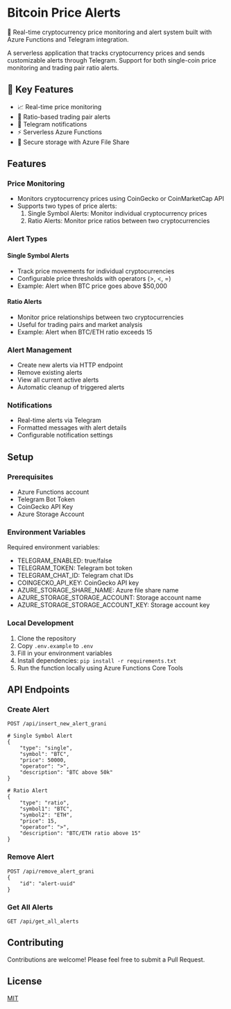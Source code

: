 # Bitcoin Price Alerts

🚨 Real-time cryptocurrency price monitoring and alert system built with Azure Functions and Telegram integration.

A serverless application that tracks cryptocurrency prices and sends customizable alerts through Telegram. Support for both single-coin price monitoring and trading pair ratio alerts.

## 🔑 Key Features
- 📈 Real-time price monitoring
- 🔄 Ratio-based trading pair alerts
- 💬 Telegram notifications
- ⚡ Serverless Azure Functions
- 🔐 Secure storage with Azure File Share

## Features

### Price Monitoring
- Monitors cryptocurrency prices using CoinGecko or CoinMarketCap API
- Supports two types of price alerts:
  1. Single Symbol Alerts: Monitor individual cryptocurrency prices
  2. Ratio Alerts: Monitor price ratios between two cryptocurrencies

### Alert Types
#### Single Symbol Alerts
- Track price movements for individual cryptocurrencies
- Configurable price thresholds with operators (>, <, =)
- Example: Alert when BTC price goes above $50,000

#### Ratio Alerts
- Monitor price relationships between two cryptocurrencies
- Useful for trading pairs and market analysis
- Example: Alert when BTC/ETH ratio exceeds 15

### Alert Management
- Create new alerts via HTTP endpoint
- Remove existing alerts
- View all current active alerts
- Automatic cleanup of triggered alerts

### Notifications
- Real-time alerts via Telegram
- Formatted messages with alert details
- Configurable notification settings

## Setup

### Prerequisites
- Azure Functions account
- Telegram Bot Token
- CoinGecko API Key
- Azure Storage Account

### Environment Variables

Required environment variables:
- TELEGRAM_ENABLED: true/false
- TELEGRAM_TOKEN: Telegram bot token
- TELEGRAM_CHAT_ID: Telegram chat IDs
- COINGECKO_API_KEY: CoinGecko API key
- AZURE_STORAGE_SHARE_NAME: Azure file share name
- AZURE_STORAGE_STORAGE_ACCOUNT: Storage account name
- AZURE_STORAGE_STORAGE_ACCOUNT_KEY: Storage account key

### Local Development
1. Clone the repository
2. Copy `.env.example` to `.env`
3. Fill in your environment variables
4. Install dependencies: `pip install -r requirements.txt`
5. Run the function locally using Azure Functions Core Tools

## API Endpoints

### Create Alert
```http
POST /api/insert_new_alert_grani

# Single Symbol Alert
{
    "type": "single",
    "symbol": "BTC",
    "price": 50000,
    "operator": ">",
    "description": "BTC above 50k"
}

# Ratio Alert
{
    "type": "ratio",
    "symbol1": "BTC",
    "symbol2": "ETH",
    "price": 15,
    "operator": ">",
    "description": "BTC/ETH ratio above 15"
}
```

### Remove Alert
```http
POST /api/remove_alert_grani
{
    "id": "alert-uuid"
}
```

### Get All Alerts
```http
GET /api/get_all_alerts
```

## Contributing

Contributions are welcome! Please feel free to submit a Pull Request.

## License
[MIT](https://choosealicense.com/licenses/mit/)